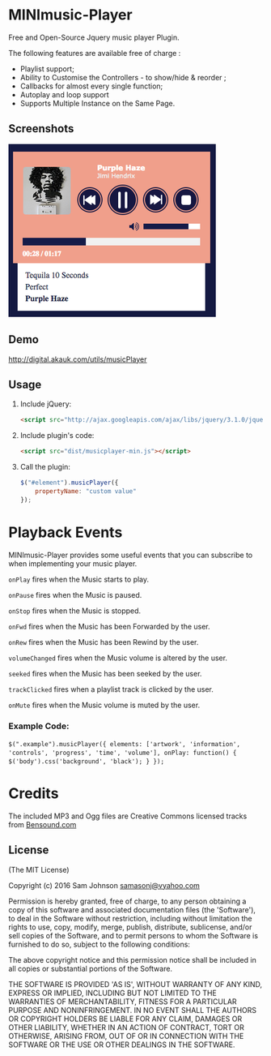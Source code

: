 # MINImusic-Player

Free and Open-Source Jquery music player Plugin.

The following features are available free of charge :

* Playlist support;
* Ability to Customise the Controllers - to show/hide & reorder ;
* Callbacks for almost every single function;
* Autoplay and loop support
* Supports Multiple Instance on the Same Page. 

## Screenshots

![default musicplayer](screenshot.jpg)

## Demo

http://digital.akauk.com/utils/musicPlayer

## Usage

1. Include jQuery:

	```html
	<script src="http://ajax.googleapis.com/ajax/libs/jquery/3.1.0/jquery.min.js"></script>
	```

2. Include plugin's code:

	```html
	<script src="dist/musicplayer-min.js"></script>
	```

3. Call the plugin:

	```javascript
	$("#element").musicPlayer({
		propertyName: "custom value"
	});
	```

# Playback Events

MINImusic-Player provides some useful events that you can subscribe to when implementing your music player.

``onPlay``
  fires when the Music starts to play.

``onPause``
  fires when the Music is paused.

``onStop``
  fires when the Music is stopped.

``onFwd``
  fires when the Music has been Forwarded by the user.

``onRew``
  fires when the Music has been Rewind by the user.

``volumeChanged``
  fires when the Music volume is altered by the user.

``seeked``
  fires when the Music has been seeked by the user.

``trackClicked``
  fires when a playlist track is clicked by the user.

``onMute``
  fires when the Music volume is muted by the user.

### Example Code:

``$(".example").musicPlayer({
    elements: ['artwork', 'information', 'controls', 'progress', 'time', 'volume'],
    onPlay: function() {
       $('body').css('background', 'black');
    }
 });``


# Credits

The included MP3 and Ogg files are Creative Commons licensed tracks from [Bensound.com](http://www.bensound.com/)


## License

(The MIT License)

Copyright (c) 2016 Sam Johnson samasonj@vyahoo.com

Permission is hereby granted, free of charge, to any person obtaining a copy of this software and associated documentation files (the 'Software'), to deal in the Software without restriction, including without limitation the rights to use, copy, modify, merge, publish, distribute, sublicense, and/or sell copies of the Software, and to permit persons to whom the Software is furnished to do so, subject to the following conditions:

The above copyright notice and this permission notice shall be included in all copies or substantial portions of the Software.

THE SOFTWARE IS PROVIDED 'AS IS', WITHOUT WARRANTY OF ANY KIND, EXPRESS OR IMPLIED, INCLUDING BUT NOT LIMITED TO THE WARRANTIES OF MERCHANTABILITY, FITNESS FOR A PARTICULAR PURPOSE AND NONINFRINGEMENT. IN NO EVENT SHALL THE AUTHORS OR COPYRIGHT HOLDERS BE LIABLE FOR ANY CLAIM, DAMAGES OR OTHER LIABILITY, WHETHER IN AN ACTION OF CONTRACT, TORT OR OTHERWISE, ARISING FROM, OUT OF OR IN CONNECTION WITH THE SOFTWARE OR THE USE OR OTHER DEALINGS IN THE SOFTWARE.
